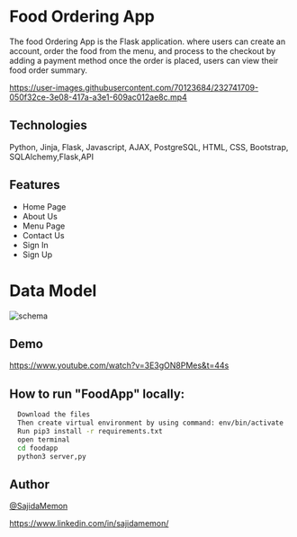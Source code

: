 # Food Ordering App

The food Ordering App is the Flask application. where users can create an account, order the food from the menu, and process to the checkout by adding a payment method once the order is placed, users can view their food order summary.



https://user-images.githubusercontent.com/70123684/232741709-050f32ce-3e08-417a-a3e1-609ac012ae8c.mp4




## Technologies

Python, Jinja, Flask, Javascript, AJAX, PostgreSQL, HTML, CSS, Bootstrap, SQLAlchemy,Flask,API

## Features

- Home Page
- About Us
- Menu Page
- Contact Us 
- Sign In 
- Sign Up

# Data Model

![schema](https://user-images.githubusercontent.com/70123684/232742837-5fdde162-1837-435f-94ad-311f88f34d08.png)




## Demo
https://www.youtube.com/watch?v=3E3gON8PMes&t=44s



## How to run "FoodApp" locally:


```bash
  Download the files
  Then create virtual environment by using command: env/bin/activate
  Run pip3 install -r requirements.txt
  open terminal 
  cd foodapp
  python3 server,py

```


## Author

[@SajidaMemon](https://github.com/SajidaMemon/)

https://www.linkedin.com/in/sajidamemon/
